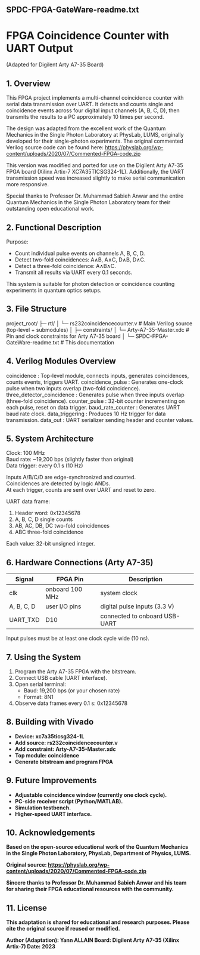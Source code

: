 SPDC-FPGA-GateWare-readme.txt
--------------------------------

# FPGA Coincidence Counter with UART Output  
(Adapted for Digilent Arty A7-35 Board)

## 1. Overview

This FPGA project implements a multi-channel coincidence counter with serial data transmission over UART.
It detects and counts single and coincidence events across four digital input channels (A, B, C, D), then transmits the results to a PC approximately 10 times per second.

The design was adapted from the excellent work of the Quantum Mechanics in the Single Photon Laboratory at PhysLab, LUMS, originally developed for their single-photon experiments.
The original commented Verilog source code can be found here:
https://physlab.org/wp-content/uploads/2020/07/Commented-FPGA-code.zip

This version was modified and ported for use on the Digilent Arty A7-35 FPGA board (Xilinx Artix-7 XC7A35TICSG324-1L).
Additionally, the UART transmission speed was increased slightly to make serial communication more responsive.

Special thanks to Professor Dr. Muhammad Sabieh Anwar and the entire Quantum Mechanics in the Single Photon Laboratory team for their outstanding open educational work.

## 2. Functional Description

Purpose:
- Count individual pulse events on channels A, B, C, D.
- Detect two-fold coincidences: A∧B, A∧C, D∧B, D∧C.
- Detect a three-fold coincidence: A∧B∧C.
- Transmit all results via UART every 0.1 seconds.

This system is suitable for photon detection or coincidence counting experiments in quantum optics setups.

## 3. File Structure

project_root/
├─ rtl/
│  └─ rs232coincidencecounter.v     # Main Verilog source (top-level + submodules)
│
├─ constraints/
│  └─ Arty-A7-35-Master.xdc         # Pin and clock constraints for Arty A7-35 board
│
└─ SPDC-FPGA-GateWare-readme.txt    # This documentation

## 4. Verilog Modules Overview

coincidence                 : Top-level module, connects inputs, generates coincidences, counts events, triggers UART.
coincidence_pulse           : Generates one-clock pulse when two inputs overlap (two-fold coincidence).
three_detector_coincidence  : Generates pulse when three inputs overlap (three-fold coincidence).
counter_pulse               : 32-bit counter incrementing on each pulse, reset on data trigger.
baud_rate_counter           : Generates UART baud rate clock.
data_triggering             : Produces 10 Hz trigger for data transmission.
data_out                    : UART serializer sending header and counter values.

## 5. System Architecture

Clock: 100 MHz  
Baud rate: ~19,200 bps (slightly faster than original)  
Data trigger: every 0.1 s (10 Hz)

Inputs A/B/C/D are edge-synchronized and counted.  
Coincidences are detected by logic ANDs.  
At each trigger, counts are sent over UART and reset to zero.

UART data frame:
1. Header word: 0x12345678
2. A, B, C, D single counts
3. AB, AC, DB, DC two-fold coincidences
4. ABC three-fold coincidence

Each value: 32-bit unsigned integer.

## 6. Hardware Connections (Arty A7-35)

Signal   | FPGA Pin | Description
----------|-----------|-------------
clk       | onboard 100 MHz | system clock
A, B, C, D| user I/O pins   | digital pulse inputs (3.3 V)
UART_TXD  | D10             | connected to onboard USB-UART

Input pulses must be at least one clock cycle wide (10 ns).

## 7. Using the System

1. Program the Arty A7-35 FPGA with the bitstream.
2. Connect USB cable (UART interface).
3. Open serial terminal:
   - Baud: 19,200 bps (or your chosen rate)
   - Format: 8N1
4. Observe data frames every 0.1 s:
   0x12345678 <A> <B> <C> <D> <AB> <AC> <DB> <DC> <ABC>

## 8. Building with Vivado

- Device: xc7a35ticsg324-1L
- Add source: rs232coincidencecounter.v
- Add constraint: Arty-A7-35-Master.xdc
- Top module: coincidence
- Generate bitstream and program FPGA

## 9. Future Improvements

- Adjustable coincidence window (currently one clock cycle).
- PC-side receiver script (Python/MATLAB).
- Simulation testbench.
- Higher-speed UART interface.

## 10. Acknowledgements

Based on the open-source educational work of the Quantum Mechanics in the Single Photon Laboratory, PhysLab, Department of Physics, LUMS.

Original source: https://physlab.org/wp-content/uploads/2020/07/Commented-FPGA-code.zip

Sincere thanks to Professor Dr. Muhammad Sabieh Anwar and his team for sharing their FPGA educational resources with the community.

## 11. License

This adaptation is shared for educational and research purposes.
Please cite the original source if reused or modified.

Author (Adaptation): Yann ALLAIN
Board: Digilent Arty A7-35 (Xilinx Artix-7)
Date: 2023
